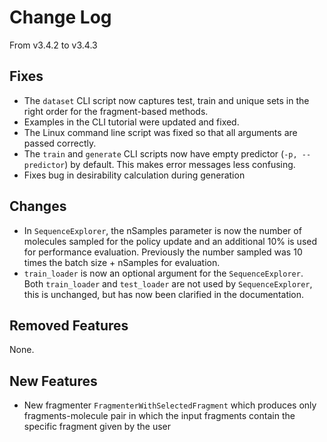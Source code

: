 # Change Log
From v3.4.2 to v3.4.3

## Fixes

- The `dataset` CLI script now captures test, train and unique sets in the right order for the fragment-based methods.
- Examples in the CLI tutorial were updated and fixed.
- The Linux command line script was fixed so that all arguments are passed correctly.
- The `train` and `generate` CLI scripts now have empty predictor (`-p, --predictor`) by default. This makes error messages less confusing.
- Fixes bug in desirability calculation during generation

## Changes

- In `SequenceExplorer`, the nSamples parameter is now the number of molecules sampled for the policy update and an
  additional 10% is used for performance evaluation. Previously the number sampled was 10 times the batch size + nSamples
  for evaluation.
- `train_loader` is now an optional argument for the `SequenceExplorer`. Both `train_loader` and `test_loader` are not 
  used by `SequenceExplorer`, this is unchanged, but has now been clarified in the documentation.

## Removed Features

None.

## New Features

- New fragmenter `FragmenterWithSelectedFragment` which produces only fragments-molecule pair in which the input fragments contain the specific fragment given by the user
